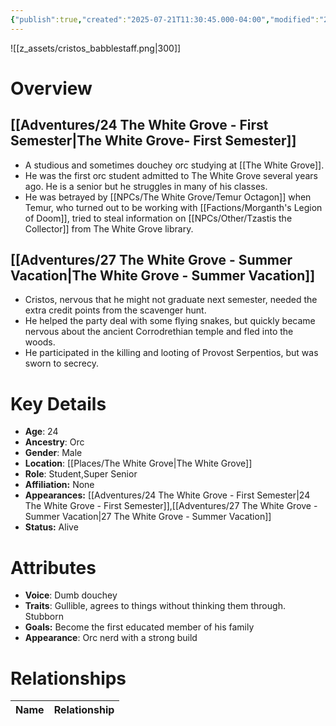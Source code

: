 ```yaml
---
{"publish":true,"created":"2025-07-21T11:30:45.000-04:00","modified":"2025-10-22T09:32:42.000-04:00","published":"2025-10-22T09:32:42.000-04:00","cssclasses":"","Age":"24","Ancestry":"Orc","Gender":"Male","Location":["[[Places/The White Grove]]"],"Role":["Student","Super Senior"],"Affiliation":["None"],"Appearances":["[[24 The White Grove - First Semester]]","[[27 The White Grove - Summer Vacation]]"],"Status":"Alive","Authors":["Jordan"]}
---
```


![[z_assets/cristos_babblestaff.png|300]]

# Overview

## [[Adventures/24 The White Grove - First Semester\|The White Grove- First Semester]]
- A studious and sometimes douchey orc studying at [[The White Grove]].
- He was the first orc student admitted to The White Grove several years ago. He is a senior but he struggles in many of his classes.
- He was betrayed by [[NPCs/The White Grove/Temur Octagon]] when Temur, who turned out to be working with [[Factions/Morganth's Legion of Doom]], tried to steal information on [[NPCs/Other/Tzastis the Collector]] from The White Grove library.

## [[Adventures/27 The White Grove - Summer Vacation\|The White Grove - Summer Vacation]]
- Cristos, nervous that he might not graduate next semester, needed the extra credit points from the scavenger hunt.
- He helped the party deal with some flying snakes, but quickly became nervous about the ancient Corrodrethian temple and fled into the woods.
- He participated in the killing and looting of Provost Serpentios, but was sworn to secrecy.

# Key Details
- **Age**: 24
- **Ancestry**: Orc
- **Gender**: Male
- **Location**: [[Places/The White Grove\|The White Grove]]
- **Role**: Student,Super Senior
- **Affiliation:** None
- **Appearances:** [[Adventures/24 The White Grove - First Semester\|24 The White Grove - First Semester]],[[Adventures/27 The White Grove - Summer Vacation\|27 The White Grove - Summer Vacation]]
- **Status:** Alive

# Attributes
- **Voice**: Dumb douchey
- **Traits**: Gullible, agrees to things without thinking them through. Stubborn
- **Goals:** Become the first educated member of his family
- **Appearance**: Orc nerd with a strong build

# Relationships

| Name              | Relationship |
| ----------------- | ------------ |

